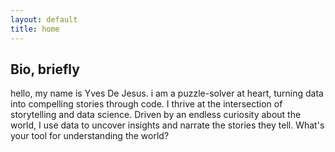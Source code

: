 ```yaml
---
layout: default
title: home
---
```


## Bio, briefly


hello, my name is Yves De Jesus. i am a puzzle-solver at heart, turning data into compelling stories through code. I thrive at the intersection of storytelling and data science. Driven by an endless curiosity about the world, I use data to uncover insights and narrate the stories they tell. What's your tool for understanding the world?
